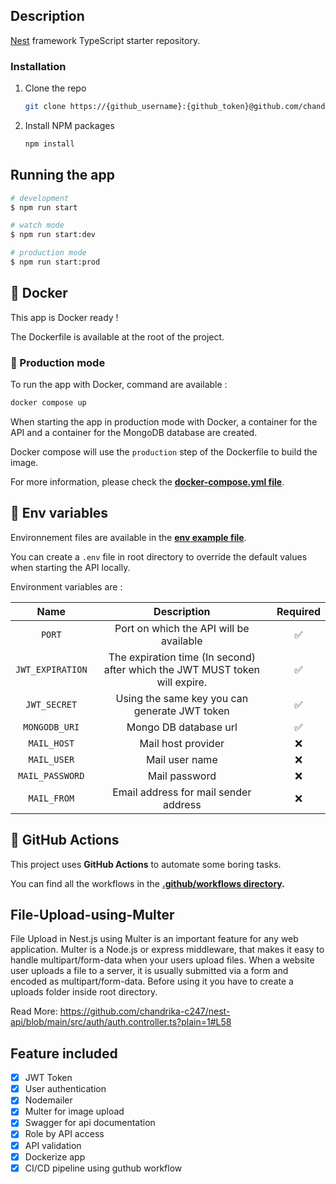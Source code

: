 ## Description

[Nest](https://github.com/nestjs/nest) framework TypeScript starter repository.

### Installation

1. Clone the repo
   ```sh
   git clone https://{github_username}:{github_token}@github.com/chandrika-c247/nest-api.git
   ```
2. Install NPM packages
   ```sh
   npm install
   ```


## Running the app

```bash
# development
$ npm run start

# watch mode
$ npm run start:dev

# production mode
$ npm run start:prod
```

## <a name="docker">🐳 Docker</a>

This app is Docker ready !

The Dockerfile is available at the root of the project.

### 🚀 Production mode

To run the app with Docker, command are available :

```bash
docker compose up
```
When starting the app in production mode with Docker, a container for the API and a container for the MongoDB database are created.

Docker compose will use the `production` step of the Dockerfile to build the image.

For more information, please check the **[docker-compose.yml file](https://github.com/chandrika-c247/nest-api/blob/main/docker-compose.yml)**.


## <a name="env-variables">🌿 Env variables</a>

Environnement files are available in the **[env example file](https://github.com/chandrika-c247/nest-api/blob/main/.env.example)**.

You can create a `.env` file in root directory to override the default values when starting the API locally.

Environment variables are :

|        Name         |               Description               | Required |
|:-------------------:|:---------------------------------------:|:--------:|
|       `PORT`        | Port on which the API will be available |    ✅     |
|  `JWT_EXPIRATION`   | The expiration time (In second) after which the JWT MUST token will expire.  |    ✅     |
|    `JWT_SECRET`     | Using the same key you can generate JWT token |    ✅     |
|    `MONGODB_URI`    | Mongo DB database url                   |    ✅     |
|     `MAIL_HOST`     | Mail host provider                      |    ❌     |
|    `MAIL_USER`      | Mail user name                          |    ❌     |
|  `MAIL_PASSWORD`    | Mail password                           |    ❌     |
|    `MAIL_FROM`      | Email address for mail sender address   |    ❌     |

## <a name="github-actions">🐙 GitHub Actions</a>

This project uses **GitHub Actions** to automate some boring tasks.

You can find all the workflows in the **[.github/workflows directory](https://github.com/chandrika-c247/nest-api/tree/main/.github/workflows).**

## File-Upload-using-Multer
File Upload in Nest.js using Multer is an important feature for any web application. Multer is a Node.js or express middleware, that makes it easy to handle multipart/form-data when your users upload files. When a website user uploads a file to a server, it is usually submitted via a form and encoded as multipart/form-data. Before using it you have to create a uploads folder inside root directory.

Read More: https://github.com/chandrika-c247/nest-api/blob/main/src/auth/auth.controller.ts?plain=1#L58

<!-- ROADMAP -->
## Feature included

- [x] JWT Token
- [x] User authentication
- [x] Nodemailer
- [x] Multer for image upload
- [x] Swagger for api documentation
- [x] Role by API access
- [x] API validation
- [x] Dockerize app
- [x] CI/CD pipeline using guthub workflow
